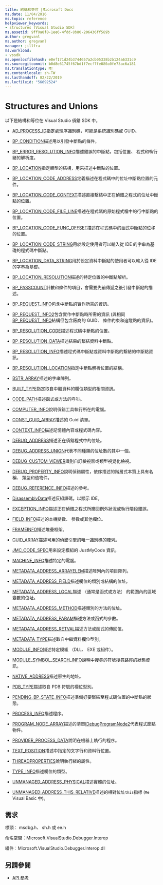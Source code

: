 ```yaml
---
title: 結構和等位 |Microsoft Docs
ms.date: 11/04/2016
ms.topic: reference
helpviewer_keywords:
- structures [Visual Studio SDK]
ms.assetid: 9ff0a8f8-1ee6-4fdd-8b80-206436ff589b
author: gregvanl
ms.author: gregvanl
manager: jillfra
ms.workload:
- vssdk
ms.openlocfilehash: e0ef171d24b3744657a2cb05338b2b124a6331c9
ms.sourcegitcommit: b0d8e61745f67bd1f7ecf7fe080a0fe73ac6a181
ms.translationtype: MT
ms.contentlocale: zh-TW
ms.lasthandoff: 02/22/2019
ms.locfileid: "56692524"
---
```

# <a name="structures-and-unions"></a>Structures and Unions
以下是結構和等位在 Visual Studio 偵錯 SDK 中。

- [AD_PROCESS_ID](../../../extensibility/debugger/reference/ad-process-id.md)指定處理序識別碼，可能是系統識別碼或 GUID。

- [BP_CONDITION](../../../extensibility/debugger/reference/bp-condition.md)描述用以引發中斷點的條件。

- [BP_ERROR_RESOLUTION_INFO](../../../extensibility/debugger/reference/bp-error-resolution-info.md)描述錯誤的中斷點，包括位置、 程式和執行緒的解析度。

- [BP_LOCATION](../../../extensibility/debugger/reference/bp-location.md)指定類型的結構，用來描述中斷點的位置。

- [BP_LOCATION_CODE_ADDRESS](../../../extensibility/debugger/reference/bp-location-code-address.md)定義描述在程式碼中的位址中斷點位置的元件。

- [BP_LOCATION_CODE_CONTEXT](../../../extensibility/debugger/reference/bp-location-code-context.md)描述直接繫結中正在偵錯之程式的位址中斷點的位置。

- [BP_LOCATION_CODE_FILE_LINE](../../../extensibility/debugger/reference/bp-location-code-file-line.md)描述在程式碼的原始程式檔中的行中斷點的位置。

- [BP_LOCATION_CODE_FUNC_OFFSET](../../../extensibility/debugger/reference/bp-location-code-func-offset.md)描述在程式碼中的函式中斷點的位移的位置。

- [BP_LOCATION_CODE_STRING](../../../extensibility/debugger/reference/bp-location-code-string.md)用於設定使用者可以輸入從 IDE 的字串為基礎的程式碼中斷點。

- [BP_LOCATION_DATA_STRING](../../../extensibility/debugger/reference/bp-location-data-string.md)用於設定資料中斷點的使用者可以輸入從 IDE 的字串為基礎。

- [BP_LOCATION_RESOLUTION](../../../extensibility/debugger/reference/bp-location-resolution.md)描述的特定位置的中斷點解析。

- [BP_PASSCOUNT](../../../extensibility/debugger/reference/bp-passcount.md)計數和條件的項目，會需要先前傳遞之後引發中斷點的描述。

- [BP_REQUEST_INFO](../../../extensibility/debugger/reference/bp-request-info.md)包含中斷點的實作所需的資訊。

- [BP_REQUEST_INFO2](../../../extensibility/debugger/reference/bp-request-info2.md)包含實作中斷點時所需的資訊 (與相同[BP_REQUEST_INFO](../../../extensibility/debugger/reference/bp-request-info.md)結構但包含廠商的 GUID、 條件約束和追蹤點的資訊)。

- [BP_RESOLUTION_CODE](../../../extensibility/debugger/reference/bp-resolution-code.md)描述程式碼中斷點的位置。

- [BP_RESOLUTION_DATA](../../../extensibility/debugger/reference/bp-resolution-data.md)描述結果的繫結資料中斷點。

- [BP_RESOLUTION_INFO](../../../extensibility/debugger/reference/bp-resolution-info.md)描述程式碼中斷點或資料中斷點的繫結的中斷點資訊。

- [BP_RESOLUTION_LOCATION](../../../extensibility/debugger/reference/bp-resolution-location.md)指定中斷點解析位置的結構。

- [BSTR_ARRAY](../../../extensibility/debugger/reference/bstr-array.md)描述的字串陣列。

- [BUILT_TYPE](../../../extensibility/debugger/reference/built-type.md)指定取自中繼資料的欄位類型的相關資訊。

- [CODE_PATH](../../../extensibility/debugger/reference/code-path.md)描述函式或方法的呼叫。

- [COMPUTER_INFO](../../../extensibility/debugger/reference/computer-info.md)說明偵錯工具執行所在的電腦。

- [CONST_GUID_ARRAY](../../../extensibility/debugger/reference/const-guid-array.md)描述的 Guid 清單。

- [CONTEXT_INFO](../../../extensibility/debugger/reference/context-info.md)描述記憶體內容或程式碼內容。

- [DEBUG_ADDRESS](../../../extensibility/debugger/reference/debug-address.md)描述正在偵錯程式中的位址。

- [DEBUG_ADDRESS_UNION](../../../extensibility/debugger/reference/debug-address-union.md)代表不同種類的位址數的其中一個。

- [DEBUG_CUSTOM_VIEWER](../../../extensibility/debugger/reference/debug-custom-viewer.md)識別自訂檢視器或類型視覺化檢視。

- [DEBUG_PROPERTY_INFO](../../../extensibility/debugger/reference/debug-property-info.md)說明偵錯屬性，依序描述的階層式本質上具有名稱、 類型和值物件。

- [DEBUG_REFERENCE_INFO](../../../extensibility/debugger/reference/debug-reference-info.md)描述的參考。

- [DisassemblyData](../../../extensibility/debugger/reference/disassemblydata.md)描述反組譯碼，以顯示 IDE。

- [EXCEPTION_INFO](../../../extensibility/debugger/reference/exception-info.md)描述正在偵錯之程式所擲回例外狀況或執行階段錯誤。

- [FIELD_INFO](../../../extensibility/debugger/reference/field-info.md)描述的本機變數、 參數或其他欄位。

- [FRAMEINFO](../../../extensibility/debugger/reference/frameinfo.md)描述堆疊框架。

- [GUID_ARRAY](../../../extensibility/debugger/reference/guid-array.md)描述可用的偵錯引擎的唯一識別碼的陣列。

- [JMC_CODE_SPEC](../../../extensibility/debugger/reference/jmc-code-spec.md)用來設定模組的 JustMyCode 資訊。

- [MACHINE_INFO](../../../extensibility/debugger/reference/machine-info.md)描述特定的電腦。

- [METADATA_ADDRESS_ARRAYELEM](../../../extensibility/debugger/reference/metadata-address-arrayelem.md)描述陣列內的項目陣列。

- [METADATA_ADDRESS_FIELD](../../../extensibility/debugger/reference/metadata-address-field.md)描述欄位的類別或結構的位址。

- [METADATA_ADDRESS_LOCAL](../../../extensibility/debugger/reference/metadata-address-local.md)描述 （通常是函式或方法） 的範圍內的區域變數的位址。

- [METADATA_ADDRESS_METHOD](../../../extensibility/debugger/reference/metadata-address-method.md)描述類別的方法的位址。

- [METADATA_ADDRESS_PARAM](../../../extensibility/debugger/reference/metadata-address-param.md)描述方法或函式的參數。

- [METADATA_ADDRESS_RETVAL](../../../extensibility/debugger/reference/metadata-address-retval.md)描述方法或函式的傳回值。

- [METADATA_TYPE](../../../extensibility/debugger/reference/metadata-type.md)描述取自中繼資料欄位型別。

- [MODULE_INFO](../../../extensibility/debugger/reference/module-info.md)描述特定模組 （DLL、 EXE 或組件）。

- [MODULE_SYMBOL_SEARCH_INFO](../../../extensibility/debugger/reference/module-symbol-search-info.md)說明中搜尋的符號搜尋路徑的狀態資訊。

- [NATIVE_ADDRESS](../../../extensibility/debugger/reference/native-address.md)描述原生的地址。

- [PDB_TYPE](../../../extensibility/debugger/reference/pdb-type.md)描述取自 PDB 符號的欄位型別。

- [PENDING_BP_STATE_INFO](../../../extensibility/debugger/reference/pending-bp-state-info.md)描述準備好要繫結至程式碼位置的中斷點的狀態。

- [PROCESS_INFO](../../../extensibility/debugger/reference/process-info.md)描述程序。

- [PROGRAM_NODE_ARRAY](../../../extensibility/debugger/reference/program-node-array.md)描述的清單[IDebugProgramNode2](../../../extensibility/debugger/reference/idebugprogramnode2.md)代表程式節點物件。

- [PROVIDER_PROCESS_DATA](../../../extensibility/debugger/reference/provider-process-data.md)說明在機器上執行的程序。

- [TEXT_POSITION](../../../extensibility/debugger/reference/text-position.md)描述中指定的文字行和資料行位置。

- [THREADPROPERTIES](../../../extensibility/debugger/reference/threadproperties.md)說明執行緒的屬性。

- [TYPE_INFO](../../../extensibility/debugger/reference/type-info.md)描述欄位的類型。

- [UNMANAGED_ADDRESS_PHYSICAL](../../../extensibility/debugger/reference/unmanaged-address-physical.md)描述實體的位址。

- [UNMANAGED_ADDRESS_THIS_RELATIVE](../../../extensibility/debugger/reference/unmanaged-address-this-relative.md)描述的相對位址`this`指標 (`Me` Visual Basic 中)。

## <a name="requirements"></a>需求
 標頭： msdbg.h、 sh.h 或 ee.h

 命名空間：Microsoft.VisualStudio.Debugger.Interop

 組件︰Microsoft.VisualStudio.Debugger.Interop.dll

## <a name="see-also"></a>另請參閱
- [API 參考](../../../extensibility/debugger/reference/api-reference-visual-studio-debugging.md)